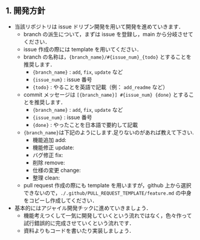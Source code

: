 ## 1. 開発方針 <a id="1"></a>

- 当該リポジトリは issue ドリブン開発を用いて開発を進めていきます．
  - branch の派生について，まずは issue を登録し，main から分岐させてください．
  - issue 作成の際には template を用いてください．
  - branch の名称は，`{branch_name}/#{issue_num}_{todo}` とすることを推奨します．
    - `{branch_name}` : `add`, `fix`, `update` など
    - `{issue_num}` : issue 番号
    - `{todo}` : やることを英語で記載（例： `add_readme` など）
  - commit メッセージは `[{branch_name}] #{issue_num} {done}` とすることを推奨します．
    - `{branch_name}` : `add`, `fix`, `update` など
    - `{issue_num}` : issue 番号
    - `{done}` : やったことを日本語で要約して記載
  - `{branch_name}`は下記のようにします.足りないのがあれば教えて下さい.
    - 機能追加 add:
    - 機能修正 update:
    - バグ修正 fix:
    - 削除 remove:
    - 仕様の変更 change:
    - 整理 clean:
  - pull request 作成の際にも template を用いますが，github 上から選択できないので，`./.github/PULL_REQUEST_TEMPLATE/feature.md` の中身をコピーし作成してください．
- 基本的にはアジャイル開発チックに進めていきましょう．
  - 機能考えつくして一気に開発していくという流れではなく，色々作って試行錯誤的に完成させていくという流れです．
  - 資料よりもコードを書いたり実装しましょう．
